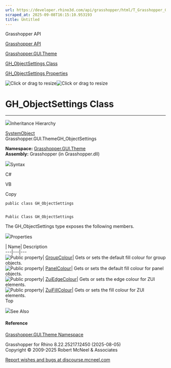 ```yaml
---
url: https://developer.rhino3d.com/api/grasshopper/html/T_Grasshopper_GUI_Theme_GH_ObjectSettings.htm
scraped_at: 2025-09-08T16:15:10.953193
title: Untitled
---
```


Grasshopper API

[Grasshopper API](../html/723c01da-9986-4db2-8f53-6f3a7494df75.htm
"Grasshopper API")

[Grasshopper.GUI.Theme](../html/N_Grasshopper_GUI_Theme.htm
"Grasshopper.GUI.Theme")

[GH_ObjectSettings
Class](../html/T_Grasshopper_GUI_Theme_GH_ObjectSettings.htm
"GH_ObjectSettings Class")

[GH_ObjectSettings
Properties](../html/Properties_T_Grasshopper_GUI_Theme_GH_ObjectSettings.htm
"GH_ObjectSettings Properties")

![Click or drag to resize](../icons/TocOpen.gif)![Click or drag to
resize](../icons/TocClose.gif)

# GH_ObjectSettings Class  
  
---  
  
![](../icons/SectionExpanded.png)Inheritance Hierarchy

[SystemObject](https://docs.microsoft.com/dotnet/api/system.object)  
Grasshopper.GUI.ThemeGH_ObjectSettings  

**Namespace:** [Grasshopper.GUI.Theme](N_Grasshopper_GUI_Theme.htm)  
**Assembly:** Grasshopper (in Grasshopper.dll)

![](../icons/SectionExpanded.png)Syntax

C#

VB

Copy

    
    
    public class GH_ObjectSettings
    
    
    Public Class GH_ObjectSettings

The GH_ObjectSettings type exposes the following members.

![](../icons/SectionExpanded.png)Properties

| Name| Description  
---|---|---  
![Public property](../icons/pubproperty.gif)|
[GroupColour](P_Grasshopper_GUI_Theme_GH_ObjectSettings_GroupColour.htm)|
Gets or sets the default fill colour for group objects.  
![Public property](../icons/pubproperty.gif)|
[PanelColour](P_Grasshopper_GUI_Theme_GH_ObjectSettings_PanelColour.htm)|
Gets or sets the default fill colour for panel objects.  
![Public property](../icons/pubproperty.gif)|
[ZuiEdgeColour](P_Grasshopper_GUI_Theme_GH_ObjectSettings_ZuiEdgeColour.htm)|
Gets or sets the edge colour for ZUI elements.  
![Public property](../icons/pubproperty.gif)|
[ZuiFillColour](P_Grasshopper_GUI_Theme_GH_ObjectSettings_ZuiFillColour.htm)|
Gets or sets the fill colour for ZUI elements.  
Top

![](../icons/SectionExpanded.png)See Also

#### Reference

[Grasshopper.GUI.Theme Namespace](N_Grasshopper_GUI_Theme.htm)

Grasshopper for Rhino 8.22.25217.12450 (2025-08-05)  
Copyright © 2009-2025 Robert McNeel & Associates

[Report wishes and bugs at
discourse.mcneel.com](https://discourse.mcneel.com/c/grasshopper)

